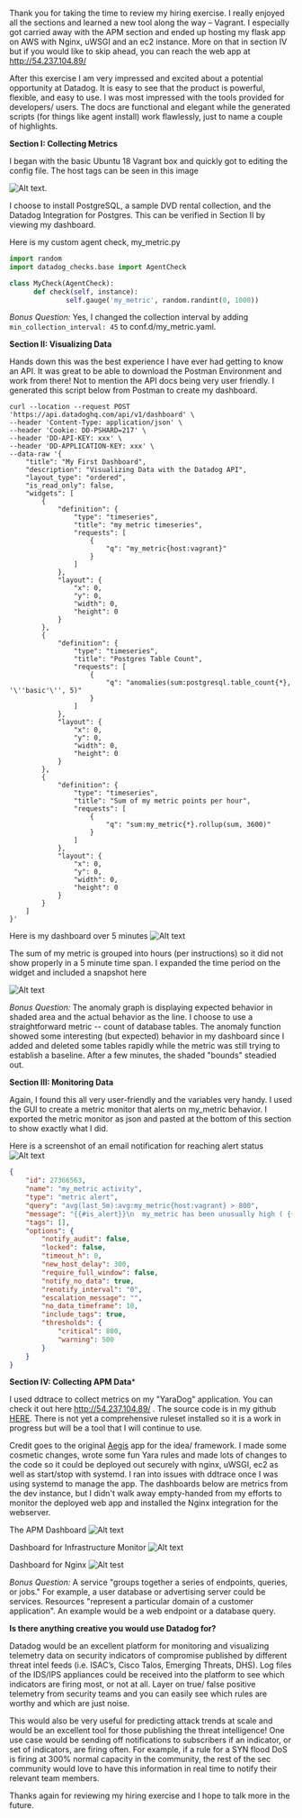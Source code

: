 Thank you for taking the time to review my hiring exercise. I really enjoyed all the sections and learned a new tool along the way – Vagrant. I especially got carried away with the APM section and ended up hosting my flask app on AWS with Nginx, uWSGI and an ec2 instance. More on that in section IV but if you would like to skip ahead, you can reach the web app at http://54.237.104.89/

After this exercise I am very impressed and excited about a potential opportunity at Datadog. It is easy to see that the product is powerful, flexible, and easy to use. I was most impressed with the tools provided for developers/ users. The docs are functional and elegant while the generated scripts (for things like agent install) work flawlessly, just to name a couple of highlights.

**Section I: Collecting Metrics**

I began with the basic Ubuntu 18 Vagrant box and quickly got to editing the config file. The host tags can be seen in this image

![Alt text](https://la-psql-zebra.s3.amazonaws.com/DD_host_tags.PNG).

I choose to install PostgreSQL, a sample DVD rental collection, and the Datadog Integration for Postgres. This can be verified in Section II by viewing my dashboard.

Here is my custom agent check, my_metric.py
```python
import random
import datadog_checks.base import AgentCheck

class MyCheck(AgentCheck):
      def check(self, instance):
              self.gauge('my_metric', random.randint(0, 1000))
```

*Bonus Question:*  Yes, I changed the collection interval by adding `min_collection_interval: 45` to conf.d/my_metric.yaml.

**Section II: Visualizing Data**

Hands down this was the best experience I have ever had getting to know an API. It was great to be able to download the Postman Environment and work from there! Not to mention the API docs being very user friendly. I generated this script below from Postman to create my dashboard.

```
curl --location --request POST 'https://api.datadoghq.com/api/v1/dashboard' \
--header 'Content-Type: application/json' \
--header 'Cookie: DD-PSHARD=217' \
--header 'DD-API-KEY: xxx' \
--header 'DD-APPLICATION-KEY: xxx' \
--data-raw '{
    "title": "My First Dashboard",
    "description": "Visualizing Data with the Datadog API",
    "layout_type": "ordered",
    "is_read_only": false,
    "widgets": [
        {
            "definition": {
                "type": "timeseries",
                "title": "my metric timeseries",
                "requests": [
                    {
                        "q": "my_metric{host:vagrant}"
                    }
                ]
            },
            "layout": {
                "x": 0,
                "y": 0,
                "width": 0,
                "height": 0
            }
        },
        {
            "definition": {
                "type": "timeseries",
                "title": "Postgres Table Count",
                "requests": [
                    {
                        "q": "anomalies(sum:postgresql.table_count{*}, '\''basic'\'', 5)"
                    }
                ]
            },
            "layout": {
                "x": 0,
                "y": 0,
                "width": 0,
                "height": 0
            }
        },
        {
            "definition": {
                "type": "timeseries",
                "title": "Sum of my metric points per hour",
                "requests": [
                    {
                        "q": "sum:my_metric{*}.rollup(sum, 3600)"
                    }
                ]
            },
            "layout": {
                "x": 0,
                "y": 0,
                "width": 0,
                "height": 0
            }
        }
    ]
}'
```
Here is my dashboard over 5 minutes
![Alt text](https://la-psql-zebra.s3.amazonaws.com/my_first_dashboard.PNG)

The sum of my metric is grouped into hours (per instructions) so it did not show properly in a 5 minute time span. I expanded the time period on the widget and included a snapshot here 

![Alt text](https://la-psql-zebra.s3.amazonaws.com/Sum_of_metric_per_hr.PNG)

*Bonus Question:* The anomaly graph is displaying expected behavior in shaded area and the actual behavior as the line. I choose to use a straightforward metric -- count of database tables. The anomaly function showed some interesting (but expected) behavior in my dashboard since I added and deleted some tables rapidly while the metric was still trying to establish a baseline. After a few minutes, the shaded "bounds" steadied out.

**Section III: Monitoring Data**

Again, I found this all very user-friendly and the variables very handy. I used the GUI to create a metric monitor that alerts on my_metric behavior. I exported the metric monitor as json and pasted at the bottom of this section to show exactly what I did. 

Here is a screenshot of an email notification for reaching alert status
![Alt text](https://la-psql-zebra.s3.amazonaws.com/my_metric_alert.PNG)

```json
{
	"id": 27366563,
	"name": "my_metric activity",
	"type": "metric alert",
	"query": "avg(last_5m):avg:my_metric{host:vagrant} > 800",
	"message": "{{#is_alert}}\n  my_metric has been unusually high ( {{value}} ) for {{host.name}} over the past 5 minutes  @eric.kufta@gmail.com \n{{/is_alert}}\n\n{{#is_warning}}\n  my_metric has been above average ( {{value}} ) for {{host.name}} over the past 5 minutes  \n{{/is_warning}}\n\n{{#is_no_data}}\n  my_metric has no data over the past 10 minutes  @eric.kufta@gmail.com \n{{/is_no_data}}",
	"tags": [],
	"options": {
		"notify_audit": false,
		"locked": false,
		"timeout_h": 0,
		"new_host_delay": 300,
		"require_full_window": false,
		"notify_no_data": true,
		"renotify_interval": "0",
		"escalation_message": "",
		"no_data_timeframe": 10,
		"include_tags": true,
		"thresholds": {
			"critical": 800,
			"warning": 500
		}
	}
}
```

**Section IV: Collecting APM Data***

I used ddtrace to collect metrics on my "YaraDog" application. You can check it out here  http://54.237.104.89/ . The source code is in my github [HERE](https://github.com/ekufta0530/YaraDog/tree/master). There is not yet a comprehensive ruleset installed so it is a work in progress but will be a tool that I will continue to use.

Credit goes to the original [Aegis](https://github.com/kittymagician/Aegis) app for the idea/ framework. I made some cosmetic changes, wrote some fun Yara rules and made lots of changes to the code so it could be deployed out securely with nginx, uWSGI, ec2 as well as start/stop with systemd. I ran into issues with ddtrace once I was using systemd to manage the app. The dashboards below are metrics from the dev instance, but I didn't walk away empty-handed from my efforts to monitor the deployed web app and installed the Nginx integration for the webserver. 

The APM Dashboard
![Alt text](https://la-psql-zebra.s3.amazonaws.com/Yara_apm.PNG)

Dashboard for Infrastructure Monitor
![Alt text](https://la-psql-zebra.s3.amazonaws.com/infrastructure_metrics.PNG)

Dashboard for Nginx
![Alt test](https://la-psql-zebra.s3.amazonaws.com/nginx.PNG)

*Bonus Question:* A service "groups together a series of endpoints, queries, or jobs." For example, a user database or advertising server could be services. Resources "represent a particular domain of a customer application". An example would be a web endpoint or a database query.

**Is there anything creative you would use Datadog for?**

Datadog would be an excellent platform for monitoring and visualizing telemetry data on security indicators of compromise published by different threat intel feeds (i.e. ISAC’s, Cisco Talos, Emerging Threats, DHS). Log files of the IDS/IPS appliances could be received into the platform to see which indicators are firing most, or not at all. Layer on true/ false positive telemetry from security teams and you can easily see which rules are worthy and which are just noise.

This would also be very useful for predicting attack trends at scale and would be an excellent tool for those publishing the threat intelligence! One use case would be sending off notifications to subscribers if an indicator, or set of indicators, are firing often. For example, if a rule for a SYN flood DoS is firing at 300% normal capacity in the community, the rest of the sec community would love to have this information in real time to notify their relevant team members. 



Thanks again for reviewing my hiring exercise and I hope to talk more in the future. 



